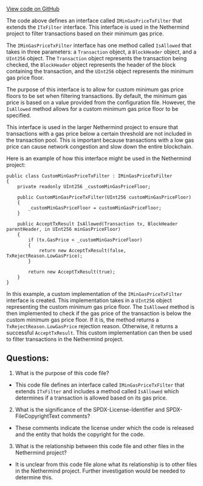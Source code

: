 [View code on GitHub](https://github.com/NethermindEth/nethermind/src/Nethermind/Nethermind.Consensus/Transactions/IMinGasPriceTxFilter.cs)

The code above defines an interface called `IMinGasPriceTxFilter` that extends the `ITxFilter` interface. This interface is used in the Nethermind project to filter transactions based on their minimum gas price. 

The `IMinGasPriceTxFilter` interface has one method called `IsAllowed` that takes in three parameters: a `Transaction` object, a `BlockHeader` object, and a `UInt256` object. The `Transaction` object represents the transaction being checked, the `BlockHeader` object represents the header of the block containing the transaction, and the `UInt256` object represents the minimum gas price floor. 

The purpose of this interface is to allow for custom minimum gas price floors to be set when filtering transactions. By default, the minimum gas price is based on a value provided from the configuration file. However, the `IsAllowed` method allows for a custom minimum gas price floor to be specified. 

This interface is used in the larger Nethermind project to ensure that transactions with a gas price below a certain threshold are not included in the transaction pool. This is important because transactions with a low gas price can cause network congestion and slow down the entire blockchain. 

Here is an example of how this interface might be used in the Nethermind project:

```
public class CustomMinGasPriceTxFilter : IMinGasPriceTxFilter
{
    private readonly UInt256 _customMinGasPriceFloor;

    public CustomMinGasPriceTxFilter(UInt256 customMinGasPriceFloor)
    {
        _customMinGasPriceFloor = customMinGasPriceFloor;
    }

    public AcceptTxResult IsAllowed(Transaction tx, BlockHeader parentHeader, in UInt256 minGasPriceFloor)
    {
        if (tx.GasPrice < _customMinGasPriceFloor)
        {
            return new AcceptTxResult(false, TxRejectReason.LowGasPrice);
        }

        return new AcceptTxResult(true);
    }
}
```

In this example, a custom implementation of the `IMinGasPriceTxFilter` interface is created. This implementation takes in a `UInt256` object representing the custom minimum gas price floor. The `IsAllowed` method is then implemented to check if the gas price of the transaction is below the custom minimum gas price floor. If it is, the method returns a `TxRejectReason.LowGasPrice` rejection reason. Otherwise, it returns a successful `AcceptTxResult`. This custom implementation can then be used to filter transactions in the Nethermind project.
## Questions: 
 1. What is the purpose of this code file?
- This code file defines an interface called `IMinGasPriceTxFilter` that extends `ITxFilter` and includes a method called `IsAllowed` which determines if a transaction is allowed based on its gas price.

2. What is the significance of the SPDX-License-Identifier and SPDX-FileCopyrightText comments?
- These comments indicate the license under which the code is released and the entity that holds the copyright for the code.

3. What is the relationship between this code file and other files in the Nethermind project?
- It is unclear from this code file alone what its relationship is to other files in the Nethermind project. Further investigation would be needed to determine this.